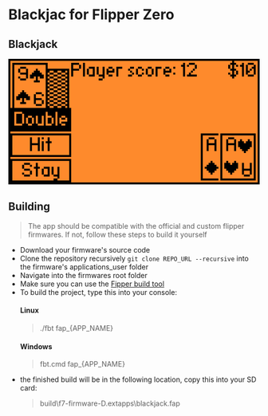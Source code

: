 # Blackjac for Flipper Zero

## Blackjack

![Play screen](screenshots/play_scene.png)

## Building
> The app should be compatible with the official and custom flipper firmwares. If not, follow these steps to build it
> yourself
* Download your firmware's source code
* Clone the repository recursively `git clone REPO_URL --recursive` into the firmware's applications_user folder
* Navigate into the firmwares root folder
* Make sure you can use
  the [Fipper build tool](https://github.com/flipperdevices/flipperzero-firmware/blob/dev/documentation/fbt.md)
* To build the project, type this into your console:
  #### Linux
  > ./fbt fap_{APP_NAME}
  #### Windows
  > fbt.cmd fap_{APP_NAME}
* the finished build will be in the following location, copy this into your SD card:
  > build\f7-firmware-D\.extapps\blackjack.fap
